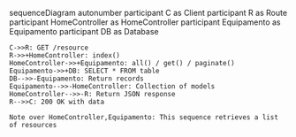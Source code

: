 sequenceDiagram
    autonumber
    participant C as Client
    participant R as Route
    participant HomeController as HomeController
    participant Equipamento as Equipamento
    participant DB as Database
    
    C->>R: GET /resource
    R->>+HomeController: index()
    HomeController->>+Equipamento: all() / get() / paginate()
    Equipamento->>+DB: SELECT * FROM table
    DB-->>-Equipamento: Return records
    Equipamento-->>-HomeController: Collection of models
    HomeController-->>-R: Return JSON response
    R-->>C: 200 OK with data
    
    Note over HomeController,Equipamento: This sequence retrieves a list of resources
  